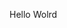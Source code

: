 Hello Wolrd











































































































































































































































































































































































































































































































































































































































































































































































